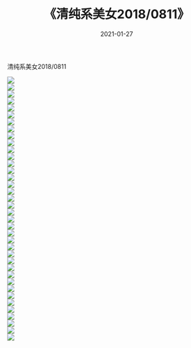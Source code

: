 ﻿---
layout: post
title:  《清纯系美女2018/0811》
date:   2021-01-27
img: http://img.660000.xyz/Sharelink/清纯系美女/2018/0811/000.jpg
categories: [美女, 清纯, 唯美]
---

清纯系美女2018/0811

 ![](http://img.660000.xyz/Sharelink/清纯系美女/2018/0811/001.jpg) <br>![](http://img.660000.xyz/Sharelink/清纯系美女/2018/0811/002.jpg) <br>![](http://img.660000.xyz/Sharelink/清纯系美女/2018/0811/003.jpg) <br>![](http://img.660000.xyz/Sharelink/清纯系美女/2018/0811/004.jpg) <br>![](http://img.660000.xyz/Sharelink/清纯系美女/2018/0811/005.jpg) <br>![](http://img.660000.xyz/Sharelink/清纯系美女/2018/0811/006.jpg) <br>![](http://img.660000.xyz/Sharelink/清纯系美女/2018/0811/007.jpg) <br>![](http://img.660000.xyz/Sharelink/清纯系美女/2018/0811/008.jpg) <br>![](http://img.660000.xyz/Sharelink/清纯系美女/2018/0811/009.jpg) <br>![](http://img.660000.xyz/Sharelink/清纯系美女/2018/0811/010.jpg) <br>![](http://img.660000.xyz/Sharelink/清纯系美女/2018/0811/011.jpg) <br>![](http://img.660000.xyz/Sharelink/清纯系美女/2018/0811/012.jpg) <br>![](http://img.660000.xyz/Sharelink/清纯系美女/2018/0811/013.jpg) <br>![](http://img.660000.xyz/Sharelink/清纯系美女/2018/0811/014.jpg) <br>![](http://img.660000.xyz/Sharelink/清纯系美女/2018/0811/015.jpg) <br>![](http://img.660000.xyz/Sharelink/清纯系美女/2018/0811/016.jpg) <br>![](http://img.660000.xyz/Sharelink/清纯系美女/2018/0811/017.jpg) <br>![](http://img.660000.xyz/Sharelink/清纯系美女/2018/0811/018.jpg) <br>![](http://img.660000.xyz/Sharelink/清纯系美女/2018/0811/019.jpg) <br>![](http://img.660000.xyz/Sharelink/清纯系美女/2018/0811/020.jpg) <br>![](http://img.660000.xyz/Sharelink/清纯系美女/2018/0811/021.jpg) <br>![](http://img.660000.xyz/Sharelink/清纯系美女/2018/0811/022.jpg) <br>![](http://img.660000.xyz/Sharelink/清纯系美女/2018/0811/023.jpg) <br>![](http://img.660000.xyz/Sharelink/清纯系美女/2018/0811/024.jpg) <br>![](http://img.660000.xyz/Sharelink/清纯系美女/2018/0811/025.jpg) <br>![](http://img.660000.xyz/Sharelink/清纯系美女/2018/0811/026.jpg) <br>![](http://img.660000.xyz/Sharelink/清纯系美女/2018/0811/027.jpg) <br>![](http://img.660000.xyz/Sharelink/清纯系美女/2018/0811/028.jpg) <br>![](http://img.660000.xyz/Sharelink/清纯系美女/2018/0811/029.jpg) <br>![](http://img.660000.xyz/Sharelink/清纯系美女/2018/0811/030.jpg) <br>![](http://img.660000.xyz/Sharelink/清纯系美女/2018/0811/031.jpg) <br>![](http://img.660000.xyz/Sharelink/清纯系美女/2018/0811/032.jpg) <br>![](http://img.660000.xyz/Sharelink/清纯系美女/2018/0811/033.jpg) <br>![](http://img.660000.xyz/Sharelink/清纯系美女/2018/0811/034.jpg) <br>![](http://img.660000.xyz/Sharelink/清纯系美女/2018/0811/035.jpg) <br>![](http://img.660000.xyz/Sharelink/清纯系美女/2018/0811/036.jpg) <br>![](http://img.660000.xyz/Sharelink/清纯系美女/2018/0811/037.jpg) <br>![](http://img.660000.xyz/Sharelink/清纯系美女/2018/0811/038.jpg) <br>